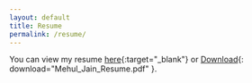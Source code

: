 ```yaml
---
layout: default
title: Resume
permalink: /resume/
---
```


You can view my resume [here](./resume.html){:target="_blank"} or [Download](./resume.pdf){: download="Mehul_Jain_Resume.pdf" }.